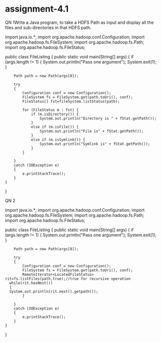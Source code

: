 # assignment-4.1
QN 1Write a Java program, to take a HDFS Path as input and display all the files and sub-directories
in that HDFS path.

import java.io.*;
import org.apache.hadoop.conf.Configuration;
import org.apache.hadoop.fs.FileSystem;
import org.apache.hadoop.fs.Path;
import org.apache.hadoop.fs.FileStatus;

public class FileListing {
	public static void main(String[] args) {
		if (args.length != 1) {
			System.out.println("Pass one argument");
			System.exit(1);
		}
		
		Path path = new Path(args[0]);
		
		try
		{
			Configuration conf = new Configuration();
			FileSystem fs = FileSystem.get(path.toUri(), conf);
			FileStatus[] fst=fileSystem.listStatus(path);
			
			for (FileStatus m : fst) {
				if (m.isDirectory()) {
					System.out.println("Directory is " + fStat.getPath());
				}
				else if (m.isFile()) {
					System.out.println("File is" + fStat.getPath());
				}
				else if (m.isSymlink()) {
					System.out.println("Symlink is" + fStat.getPath());
				}
			}

		}
		catch (IOException e)
		{
            e.printStackTrace();
		}
	}
}


QN 2

import java.io.*;
import org.apache.hadoop.conf.Configuration;
import org.apache.hadoop.fs.FileSystem;
import org.apache.hadoop.fs.Path;
import org.apache.hadoop.fs.FileStatus;

public class FileListing {
	public static void main(String[] args) {
		if (args.length != 1) {
			System.out.println("Pass one argument");
			System.exit(1);
		}
		
		Path path = new Path(args[0]);
		
		try
		{
			Configuration conf = new Configuration();
			FileSystem fs = FileSystem.get(path.toUri(), conf);
			RemoteIterator<LocatedFileStatus> rit=fs.listFiles(path,true);//true for recursive operation
      while(rit.hasNext())
      {
      System.out.println(rit.next().getpath());
			}

		}
		catch (IOException e)
		{
            e.printStackTrace();
		}
	}
}
